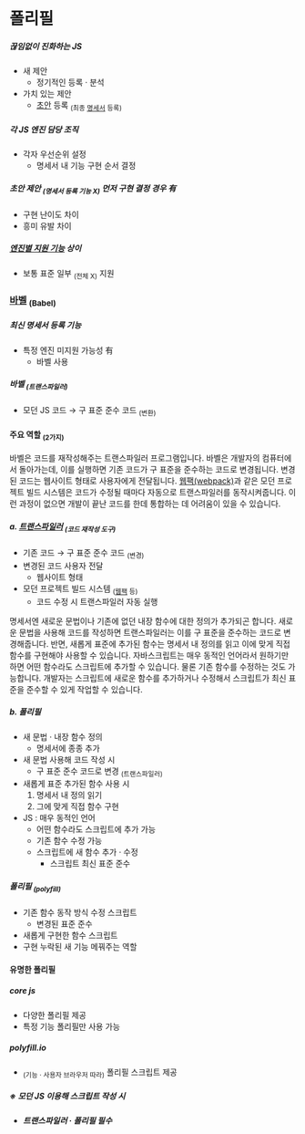 폴리필
====

##### 끊임없이 진화하는 JS
- 새 제안
  - 정기적인 등록 · 분석
- 가치 있는 제안
  - [초안](https://tc39.github.io/ecma262/) 등록 <sub>(최종 [명세서](http://www.ecma-international.org/publications/standards/Ecma-262.htm) 등록)</sub>

##### 각 JS 엔진 담당 조직
- 각자 우선순위 설정
  - 명세서 내 기능 구현 순서 결정

##### 초안 제안 <sub>(명세서 등록 기능 X)</sub> 먼저 구현 결정 경우 有
- 구현 난이도 차이
- 흥미 유발 차이

##### [엔진별 지원 기능](https://compat-table.github.io/compat-table/es6/) 상이
- 보통 표준 일부 <sub>(전체 X)</sub> 지원

### [바벨](https://babeljs.io/) <sub>(Babel)</sub>

##### 최신 명세서 등록 기능
- 특정 엔진 미지원 가능성 有
  - 바벨 사용

##### 바벨 <sub>(트랜스파일러)</sub>
- 모던 JS 코드 → 구 표준 준수 코드 <sub>(변환)</sub>

#### 주요 역할 <sub>(2가지)</sub>

바벨은 코드를 재작성해주는 트랜스파일러 프로그램입니다. 바벨은 개발자의 컴퓨터에서 돌아가는데, 이를 실행하면 기존 코드가 구 표준을 준수하는 코드로 변경됩니다. 변경된 코드는 웹사이트 형태로 사용자에게 전달됩니다. [웹팩(webpack)](http://webpack.github.io/)과 같은 모던 프로젝트 빌드 시스템은 코드가 수정될 때마다 자동으로 트랜스파일러를 동작시켜줍니다. 이런 과정이 없으면 개발이 끝난 코드를 한데 통합하는 데 어려움이 있을 수 있습니다.
##### a. [트랜스파일러](https://en.wikipedia.org/wiki/Source-to-source_compiler) <sub>(코드 재작성 도구)</sub>
- 기존 코드 → 구 표준 준수 코드 <sub>(변경)</sub>
- 변경된 코드 사용자 전달
  - 웹사이트 형태
- 모던 프로젝트 빌드 시스템 <sub>([웹팩]((http://webpack.github.io/)) 등)</sub>
  - 코드 수정 시 트랜스파일러 자동 실행

명세서엔 새로운 문법이나 기존에 없던 내장 함수에 대한 정의가 추가되곤 합니다. 새로운 문법을 사용해 코드를 작성하면 트랜스파일러는 이를 구 표준을 준수하는 코드로 변경해줍니다. 반면, 새롭게 표준에 추가된 함수는 명세서 내 정의를 읽고 이에 맞게 직접 함수를 구현해야 사용할 수 있습니다. 자바스크립트는 매우 동적인 언어라서 원하기만 하면 어떤 함수라도 스크립트에 추가할 수 있습니다. 물론 기존 함수를 수정하는 것도 가능합니다. 개발자는 스크립트에 새로운 함수를 추가하거나 수정해서 스크립트가 최신 표준을 준수할 수 있게 작업할 수 있습니다.
##### b. 폴리필
- 새 문법 · 내장 함수 정의
  - 명세서에 종종 추가
- 새 문법 사용해 코드 작성 시
  - 구 표준 준수 코드로 변경 <sub>(트랜스파일러)</sub>
- 새롭게 표준 추가된 함수 사용 시
  1. 명세서 내 정의 읽기
  2. 그에 맞게 직접 함수 구현
- JS : 매우 동적인 언어
  - 어떤 함수라도 스크립트에 추가 가능
  - 기존 함수 수정 가능
  - 스크립트에 새 함수 추가 · 수정
    - 스크립트 최신 표준 준수

##### _**폴리필 <sub>(polyfill)</sub>**_
- 기존 함수 동작 방식 수정 스크립트
  - 변경된 표준 준수
- 새롭게 구현한 함수 스크립트
- 구현 누락된 새 기능 메꿔주는 역할

#### 유명한 폴리필

##### core js
- 다양한 폴리필 제공
- 특정 기능 폴리필만 사용 가능

##### polyfill.io
- <sub>(기능 · 사용자 브라우저 따라)</sub> 폴리필 스크립트 제공

##### _**※ 모던 JS 이용해 스크립트 작성 시**_
- _**트랜스파일러 · 폴리필 필수**_
